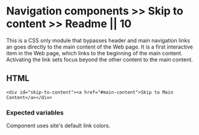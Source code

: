 # Navigation components >> Skip to content >> Readme || 10

This is a CSS only module that bypasses header and main navigation links an goes directly to the main content of the Web page. It is a first interactive item in the Web page, which links to the beginning of the main content. Activating the link sets focus beyond the other content to the main content.

## HTML

```
<div id="skip-to-content"><a href="#main-content">Skip to Main Content</a></div>
```

### Expected variables

Component uses site's default link colors.




